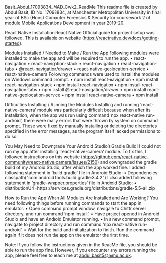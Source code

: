 Basit_Abdul_17093834_MAD_Cwk2_ReadMe
This readme file is created by Abdul Basit, ID No. 17093834, at Manchester Metropolitan University in final year of BSc (Hons) Computer Forensics & Security for coursework 2 of module Mobile Applications Development in year 2019-20.

React Native Installation
React Native Official guide for project setup was followed. This is available on website (https://reactnative.dev/docs/getting-started).

Modules Installed / Needed to Make / Run the App
Following modules were installed to make the app and will be required to run the app.
•	react-navigation
•	react-navigation-stack
•	react-navigation
•	react-navigation-tabs
•	@react-navigation/drawer
•	react-native-geolocation-service
•	react-native-camera
Following commands were used to install the modules on Windows command prompt.
•	npm install react-navigation
•	npm install react-navigation-stack
•	npm install react-navigation
•	npm install react-navigation-tabs
•	npm install @react-navigation/drawer
•	npm install react-native-geolocation-service
•	npm install react-native-camera
•	npm install

Difficulties Installing / Running the Modules
Installing and running ‘react-native-camera’ module was particularly difficult because when after its installation, when the app was run using command ‘npx react-native run-android’, there were many errors that were thrown by system on command prompt. These were fixed by manually installing or deleting the directories specified in the error messages, as the program itself lacked permissions to do so.

You May Need to Downgrade Your Android Studio’s Gradle Build!
I could not run my app after installing ‘react-native-camera’ module. To fix this, I followed instructions on this website (https://github.com/react-native-community/react-native-camera/issues/2150) and downgraded the gradle build of my Android Studio, after which the app worked fine.
I added following statement in ‘build.gradle’ file in Android Studio: 
•	Dependencies: classpath("com.android.tools.build:gradle:3.4.2")
I also added following statement in ‘gradle-wrapper.properties’ file in Android Studio: 
•	distributionUrl=https\://services.gradle.org/distributions/gradle-5.5-all.zip

How to Run the App When All Modules Are Installed and Are Working?
You need following things before running commands to start the app in emulator.
•	Open command prompt window, navigate to Chittr server directory, and run command ‘npm install’.
•	Have project opened in Android Studio and have an Android Emulator running.
•	In a new command prompt, navigate to project directory and run command ‘npx react-native run-android’.
•	Wait for the build and initialization to finish. Run the command again if it does not run the app on the emulator the first time.

Note: 
If you follow the instructions given in the ReadMe file, you should be able to run the app fine. However, if you encounter any errors running the app, please feel free to reach me at abdul.basit5@mmu.ac.uk. 

